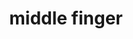 ---
layout: smileys&emotion
title: middle finger
emoji: middle_finger
permalink: 🖕.html
image: assets/img/3moji/middle_finger.png
---
